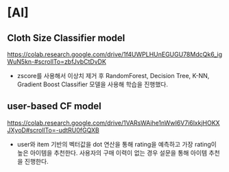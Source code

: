 # [AI]
## Cloth Size Classifier model
https://colab.research.google.com/drive/1f4UWPLHUnEGUGU78MdcQk6_igWuN5kn-#scrollTo=zbfJvbCtDvDK
- zscore를 사용해서 이상치 제거 후 RandomForest, Decision Tree, K-NN, Gradient Boost Classifier 모델을 사용해 학습을 진행했다.  

## user-based CF model
https://colab.research.google.com/drive/1VARsWAihe1nWwI6V7i6lxkjHOKXJXyoD#scrollTo=-udtRU0fGQXB
- user와 item 기반의 벡터값을 dot 연산을 통해 rating을 예측하고 가장 rating이 높은 아이템을 추천한다. 사용자의 구매 이력이 없는 경우 설문을 통해 아이템 추천을 진행한다.